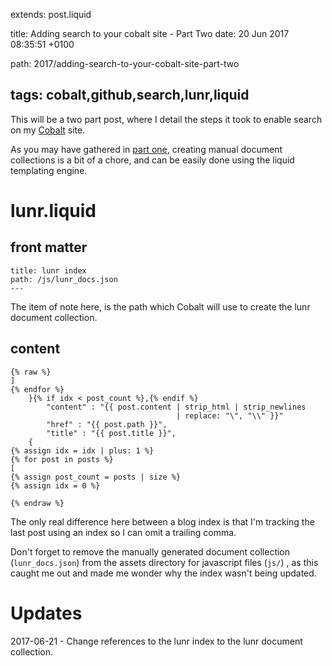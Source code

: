 extends: post.liquid

title: Adding search to your cobalt site - Part Two
date: 20 Jun 2017 08:35:51 +0100

path: 2017/adding-search-to-your-cobalt-site-part-two

tags: cobalt,github,search,lunr,liquid
---
This will be a two part post, where I detail the steps it took to enable
search on my [Cobalt](https://github.com/cobalt-org/cobalt.rs) site.

As you may have gathered in [part one](/adding-search-to-your-cobalt-site-part-one), 
creating manual document collections is a bit of a chore, and can be easily done 
using the liquid templating engine.

# lunr.liquid

## front matter

```
title: lunr index
path: /js/lunr_docs.json
---
```

The item of note here, is the path which Cobalt will use to create the lunr 
document collection.

## content

```liquid
{% raw %}
]
{% endfor %}
    }{% if idx < post_count %},{% endif %}
        "content" : "{{ post.content | strip_html | strip_newlines 
                                     | replace: "\", "\\" }}"
        "href" : "{{ post.path }}",
        "title" : "{{ post.title }}",
    { 
{% assign idx = idx | plus: 1 %}
{% for post in posts %}
[
{% assign post_count = posts | size %}
{% assign idx = 0 %}

{% endraw %}
```

The only real difference here between a blog index is that I'm tracking the last 
post using an index so I can omit a trailing comma.

Don't forget to remove the manually generated document collection 
(`lunr_docs.json`) from the assets directory for javascript files (`js/`) , as 
this caught me out and made me wonder why the index wasn't being updated.

# Updates

2017-06-21 - Change references to the lunr index to the lunr document 
collection.
